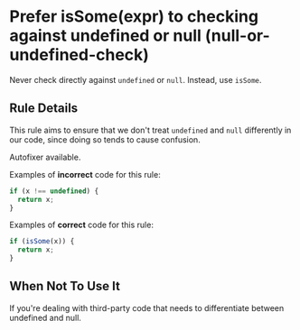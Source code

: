# Prefer isSome(expr) to checking against undefined or null (null-or-undefined-check)

Never check directly against `undefined` or `null`. Instead, use `isSome`.

## Rule Details

This rule aims to ensure that we don't treat `undefined` and `null` differently in our code, since doing so tends to cause confusion.

Autofixer available.

Examples of **incorrect** code for this rule:

```js
if (x !== undefined) {
  return x;
}
```

Examples of **correct** code for this rule:

```js
if (isSome(x)) {
  return x;
}
```

## When Not To Use It

If you're dealing with third-party code that needs to differentiate between undefined and null.
